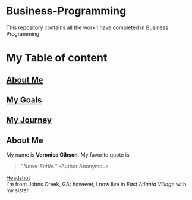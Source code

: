# Business-Programming
This repository contains all the work I have completed in Business Programming 
# My Table of content
## [About Me](https://github.com/veronicagibsonn/Business-Programming/blob/main/README.md#about-me)
## [My Goals](https://github.com/veronicagibsonn/Business-Programming/blob/main/README.md#my-goals)
## [My Journey](https://github.com/veronicagibsonn/Business-Programming/blob/main/README.md#my-journey)

## About Me
My name is **Veronica Gibson**.
My favorite quote is
>"_Never Settle._" -Author Anonymous

[Headshot](https://github.com/veronicagibsonn/Business-Programming/issues/1) <br>
I'm from Johns Creek, GA; however, I now live in _East Atlanta Village_ with my sister.
